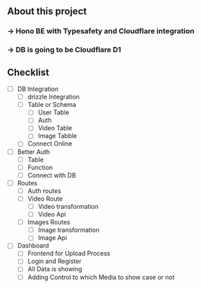 
## About this project

### -> Hono BE with Typesafety and Cloudflare integration
### -> DB is going to be Cloudflare D1

## Checklist

- [ ] DB Integration
  - [ ] drizzle Integration
  - [ ] Table or Schema
    - [ ] User Table
    - [ ] Auth
    - [ ] Video Table
    - [ ] Image Tabble
  - [ ] Connect Online
- [ ] Better Auth
  - [ ] Table
  - [ ] Function
  - [ ] Connect with DB
- [ ] Routes
  - [ ] Auth routes
  - [ ] Video Route
    - [ ] Video transformation
    - [ ] Video Api
  - [ ] Images Routes
    - [ ] Image transformation
    - [ ] Image Api
- [ ] Dashboard
  - [ ] Frontend for Upload Process
  - [ ] Login and Register
  - [ ] All Data is showing
  - [ ] Adding Control to which Media to show case or not